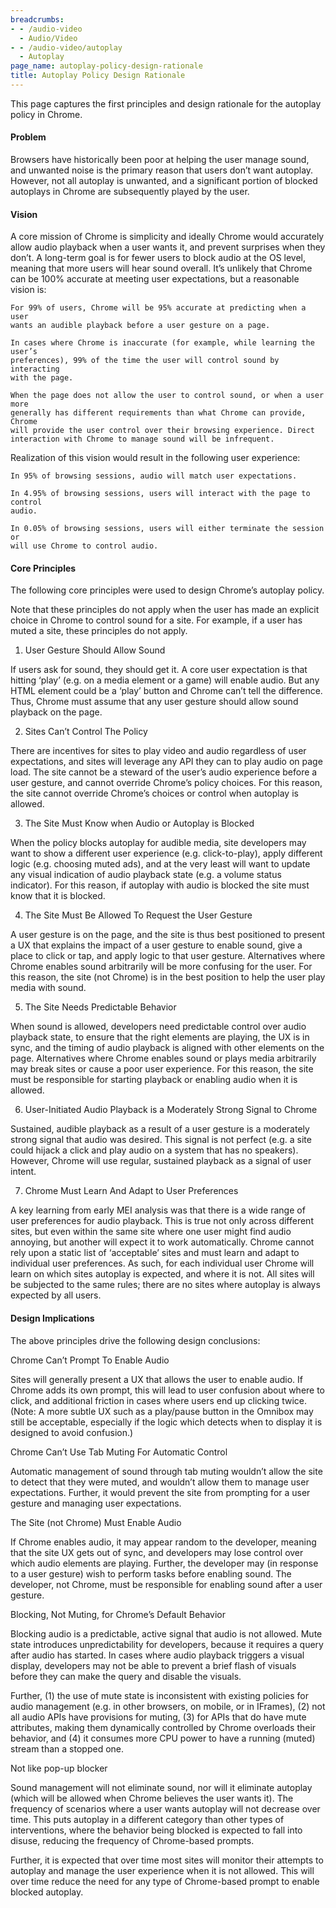 ```yaml
---
breadcrumbs:
- - /audio-video
  - Audio/Video
- - /audio-video/autoplay
  - Autoplay
page_name: autoplay-policy-design-rationale
title: Autoplay Policy Design Rationale
---
```


This page captures the first principles and design rationale for the autoplay
policy in Chrome.

#### Problem

Browsers have historically been poor at helping the user manage sound, and
unwanted noise is the primary reason that users don’t want autoplay. However,
not all autoplay is unwanted, and a significant portion of blocked autoplays in
Chrome are subsequently played by the user.

#### Vision

A core mission of Chrome is simplicity and ideally Chrome would accurately allow
audio playback when a user wants it, and prevent surprises when they don’t. A
long-term goal is for fewer users to block audio at the OS level, meaning that
more users will hear sound overall. It’s unlikely that Chrome can be 100%
accurate at meeting user expectations, but a reasonable vision is:

    For 99% of users, Chrome will be 95% accurate at predicting when a user
    wants an audible playback before a user gesture on a page.

    In cases where Chrome is inaccurate (for example, while learning the user’s
    preferences), 99% of the time the user will control sound by interacting
    with the page.

    When the page does not allow the user to control sound, or when a user more
    generally has different requirements than what Chrome can provide, Chrome
    will provide the user control over their browsing experience. Direct
    interaction with Chrome to manage sound will be infrequent.

Realization of this vision would result in the following user experience:

    In 95% of browsing sessions, audio will match user expectations.

    In 4.95% of browsing sessions, users will interact with the page to control
    audio.

    In 0.05% of browsing sessions, users will either terminate the session or
    will use Chrome to control audio.

#### Core Principles

The following core principles were used to design Chrome’s autoplay policy.

Note that these principles do not apply when the user has made an explicit
choice in Chrome to control sound for a site. For example, if a user has muted a
site, these principles do not apply.

1. User Gesture Should Allow Sound

If users ask for sound, they should get it. A core user expectation is that
hitting ‘play’ (e.g. on a media element or a game) will enable audio. But any
HTML element could be a ‘play’ button and Chrome can’t tell the difference.
Thus, Chrome must assume that any user gesture should allow sound playback on
the page.

2. Sites Can’t Control The Policy

There are incentives for sites to play video and audio regardless of user
expectations, and sites will leverage any API they can to play audio on page
load. The site cannot be a steward of the user’s audio experience before a user
gesture, and cannot override Chrome’s policy choices. For this reason, the site
cannot override Chrome’s choices or control when autoplay is allowed.

3. The Site Must Know when Audio or Autoplay is Blocked

When the policy blocks autoplay for audible media, site developers may want to
show a different user experience (e.g. click-to-play), apply different logic
(e.g. choosing muted ads), and at the very least will want to update any visual
indication of audio playback state (e.g. a volume status indicator). For this
reason, if autoplay with audio is blocked the site must know that it is blocked.

4. The Site Must Be Allowed To Request the User Gesture

A user gesture is on the page, and the site is thus best positioned to present a
UX that explains the impact of a user gesture to enable sound, give a place to
click or tap, and apply logic to that user gesture. Alternatives where Chrome
enables sound arbitrarily will be more confusing for the user. For this reason,
the site (not Chrome) is in the best position to help the user play media with
sound.

5. The Site Needs Predictable Behavior

When sound is allowed, developers need predictable control over audio playback
state, to ensure that the right elements are playing, the UX is in sync, and the
timing of audio playback is aligned with other elements on the page.
Alternatives where Chrome enables sound or plays media arbitrarily may break
sites or cause a poor user experience. For this reason, the site must be
responsible for starting playback or enabling audio when it is allowed.

6. User-Initiated Audio Playback is a Moderately Strong Signal to Chrome

Sustained, audible playback as a result of a user gesture is a moderately strong
signal that audio was desired. This signal is not perfect (e.g. a site could
hijack a click and play audio on a system that has no speakers). However, Chrome
will use regular, sustained playback as a signal of user intent.

7. Chrome Must Learn And Adapt to User Preferences

A key learning from early MEI analysis was that there is a wide range of user
preferences for audio playback. This is true not only across different sites,
but even within the same site where one user might find audio annoying, but
another will expect it to work automatically. Chrome cannot rely upon a static
list of ‘acceptable’ sites and must learn and adapt to individual user
preferences. As such, for each individual user Chrome will learn on which sites
autoplay is expected, and where it is not. All sites will be subjected to the
same rules; there are no sites where autoplay is always expected by all users.

#### Design Implications

The above principles drive the following design conclusions:

Chrome Can’t Prompt To Enable Audio

Sites will generally present a UX that allows the user to enable audio. If
Chrome adds its own prompt, this will lead to user confusion about where to
click, and additional friction in cases where users end up clicking twice.
(Note: A more subtle UX such as a play/pause button in the Omnibox may still be
acceptable, especially if the logic which detects when to display it is designed
to avoid confusion.)

Chrome Can’t Use Tab Muting For Automatic Control

Automatic management of sound through tab muting wouldn’t allow the site to
detect that they were muted, and wouldn’t allow them to manage user
expectations. Further, it would prevent the site from prompting for a user
gesture and managing user expectations.

The Site (not Chrome) Must Enable Audio

If Chrome enables audio, it may appear random to the developer, meaning that the
site UX gets out of sync, and developers may lose control over which audio
elements are playing. Further, the developer may (in response to a user gesture)
wish to perform tasks before enabling sound. The developer, not Chrome, must be
responsible for enabling sound after a user gesture.

Blocking, Not Muting, for Chrome’s Default Behavior

Blocking audio is a predictable, active signal that audio is not allowed. Mute
state introduces unpredictability for developers, because it requires a query
after audio has started. In cases where audio playback triggers a visual
display, developers may not be able to prevent a brief flash of visuals before
they can make the query and disable the visuals.

Further, (1) the use of mute state is inconsistent with existing policies for
audio management (e.g. in other browsers, on mobile, or in IFrames), (2) not all
audio APIs have provisions for muting, (3) for APIs that do have mute
attributes, making them dynamically controlled by Chrome overloads their
behavior, and (4) it consumes more CPU power to have a running (muted) stream
than a stopped one.

Not like pop-up blocker

Sound management will not eliminate sound, nor will it eliminate autoplay (which
will be allowed when Chrome believes the user wants it). The frequency of
scenarios where a user wants autoplay will not decrease over time. This puts
autoplay in a different category than other types of interventions, where the
behavior being blocked is expected to fall into disuse, reducing the frequency
of Chrome-based prompts.

Further, it is expected that over time most sites will monitor their attempts to
autoplay and manage the user experience when it is not allowed. This will over
time reduce the need for any type of Chrome-based prompt to enable blocked
autoplay.
